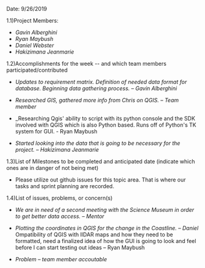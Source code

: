 ﻿Date: 9/26/2019

1.1)Project Members:

- _Gavin Alberghini_
- _Ryan Maybush_
- _Daniel Webster_
- _Hakizimana Jeanmarie_

1.2)Accomplishments for the week -- and which team members participated/contributed

- _Updates to requirement matrix. Definition of needed data format for database.
  Beginning data gathering process. – Gavin Alberghini_
    
- _Researched GIS, gathered more info from Chris on QGIS. – Team member_

- _Researching Qgis' ability to script with its python console and the SDK involved with QGIS
	which is also Python based. Runs off of Python's TK system for GUI. - Ryan Maybush

- _Started looking into the data that is going to be necessary for the project. – Hakizimana Jeanmarie_

1.3)List of Milestones to be completed and anticipated date (indicate which ones are in danger of not being met)

- Please utilize out github issues for this topic area. That is where our tasks and sprint planning are recorded. 

1.4)List of issues, problems, or concern(s)

- _We are in need of a second meeting with the Science Museum in order to get better data access. – Mentor_

- _Plotting the coordinates in QGIS for the change in the Coastline. – Daniel_
Ompatibility of QGIS with lIDAR maps and how they need to be formatted, need a finalized idea of how the GUI is going to look and feel before I can start testing out ideas – Ryan Maybush

- _Problem – team member accoutable_
